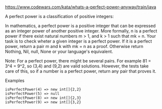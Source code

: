 https://www.codewars.com/kata/whats-a-perfect-power-anyway/train/java

A perfect power is a classification of positive integers:

In mathematics, a perfect power is a positive integer that can be expressed as an integer power of another positive integer. More formally, n is a perfect power if there exist natural numbers m > 1, and k > 1 such that mk = n.
Your task is to check wheter a given integer is a perfect power. If it is a perfect power, return a pair m and k with mk = n as a proof. Otherwise return Nothing, Nil, null, None or your language's equivalent.

Note: For a perfect power, there might be several pairs. For example 81 = 3^4 = 9^2, so (3,4) and (9,2) are valid solutions. However, the tests take care of this, so if a number is a perfect power, return any pair that proves it.

Examples
```
isPerfectPower(4) => new int[]{2,2}
isPerfectPower(5) => null
isPerfectPower(8) => new int[]{2,3}
isPerfectPower(9) => new int[]{3,2}
```
